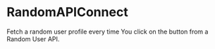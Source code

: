 # RandomAPIConnect
Fetch a random user profile every time You click on the button from a Random User API.
